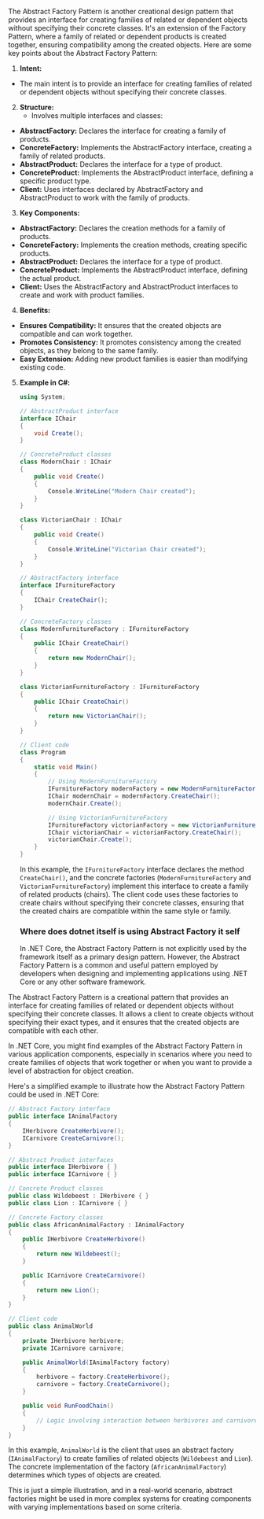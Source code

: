 The Abstract Factory Pattern is another creational design pattern that provides an interface for creating families of related or dependent objects without specifying their concrete classes. It's an extension of the Factory Pattern, where a family of related or dependent products is created together, ensuring compatibility among the created objects. Here are some key points about the Abstract Factory Pattern:

1. **Intent:**
- The main intent is to provide an interface for creating families of related or dependent objects without specifying their concrete classes.

2. **Structure:**
   - Involves multiple interfaces and classes:
- **AbstractFactory:** Declares the interface for creating a family of products.
- **ConcreteFactory:** Implements the AbstractFactory interface, creating a family of related products.
- **AbstractProduct:** Declares the interface for a type of product.
- **ConcreteProduct:** Implements the AbstractProduct interface, defining a specific product type.
- **Client:** Uses interfaces declared by AbstractFactory and AbstractProduct to work with the family of products.

3. **Key Components:**
- **AbstractFactory:** Declares the creation methods for a family of products.
- **ConcreteFactory:** Implements the creation methods, creating specific products.
- **AbstractProduct:** Declares the interface for a type of product.
- **ConcreteProduct:** Implements the AbstractProduct interface, defining the actual product.
- **Client:** Uses the AbstractFactory and AbstractProduct interfaces to create and work with product families.

4. **Benefits:**
- **Ensures Compatibility:** It ensures that the created objects are compatible and can work together.
- **Promotes Consistency:** It promotes consistency among the created objects, as they belong to the same family.
- **Easy Extension:** Adding new product families is easier than modifying existing code.

5. **Example in C#:**
   ```csharp
   using System;

   // AbstractProduct interface
   interface IChair
   {
       void Create();
   }

   // ConcreteProduct classes
   class ModernChair : IChair
   {
       public void Create()
       {
           Console.WriteLine("Modern Chair created");
       }
   }

   class VictorianChair : IChair
   {
       public void Create()
       {
           Console.WriteLine("Victorian Chair created");
       }
   }

   // AbstractFactory interface
   interface IFurnitureFactory
   {
       IChair CreateChair();
   }

   // ConcreteFactory classes
   class ModernFurnitureFactory : IFurnitureFactory
   {
       public IChair CreateChair()
       {
           return new ModernChair();
       }
   }

   class VictorianFurnitureFactory : IFurnitureFactory
   {
       public IChair CreateChair()
       {
           return new VictorianChair();
       }
   }

   // Client code
   class Program
   {
       static void Main()
       {
           // Using ModernFurnitureFactory
           IFurnitureFactory modernFactory = new ModernFurnitureFactory();
           IChair modernChair = modernFactory.CreateChair();
           modernChair.Create();

           // Using VictorianFurnitureFactory
           IFurnitureFactory victorianFactory = new VictorianFurnitureFactory();
           IChair victorianChair = victorianFactory.CreateChair();
           victorianChair.Create();
       }
   }
   ```

   In this example, the `IFurnitureFactory` interface declares the method `CreateChair()`, and the concrete factories (`ModernFurnitureFactory` and `VictorianFurnitureFactory`) implement this interface to create a family of related products (chairs). The client code uses these factories to create chairs without specifying their concrete classes, ensuring that the created chairs are compatible within the same style or family.


   ### Where does dotnet itself is using Abstract Factory it self

   In .NET Core, the Abstract Factory Pattern is not explicitly used by the framework itself as a primary design pattern. However, the Abstract Factory Pattern is a common and useful pattern employed by developers when designing and implementing applications using .NET Core or any other software framework.

The Abstract Factory Pattern is a creational pattern that provides an interface for creating families of related or dependent objects without specifying their concrete classes. It allows a client to create objects without specifying their exact types, and it ensures that the created objects are compatible with each other.

In .NET Core, you might find examples of the Abstract Factory Pattern in various application components, especially in scenarios where you need to create families of objects that work together or when you want to provide a level of abstraction for object creation.

Here's a simplified example to illustrate how the Abstract Factory Pattern could be used in .NET Core:

```csharp
// Abstract Factory interface
public interface IAnimalFactory
{
    IHerbivore CreateHerbivore();
    ICarnivore CreateCarnivore();
}

// Abstract Product interfaces
public interface IHerbivore { }
public interface ICarnivore { }

// Concrete Product classes
public class Wildebeest : IHerbivore { }
public class Lion : ICarnivore { }

// Concrete Factory classes
public class AfricanAnimalFactory : IAnimalFactory
{
    public IHerbivore CreateHerbivore()
    {
        return new Wildebeest();
    }

    public ICarnivore CreateCarnivore()
    {
        return new Lion();
    }
}

// Client code
public class AnimalWorld
{
    private IHerbivore herbivore;
    private ICarnivore carnivore;

    public AnimalWorld(IAnimalFactory factory)
    {
        herbivore = factory.CreateHerbivore();
        carnivore = factory.CreateCarnivore();
    }

    public void RunFoodChain()
    {
        // Logic involving interaction between herbivores and carnivores
    }
}
```

In this example, `AnimalWorld` is the client that uses an abstract factory (`IAnimalFactory`) to create families of related objects (`Wildebeest` and `Lion`). The concrete implementation of the factory (`AfricanAnimalFactory`) determines which types of objects are created.

This is just a simple illustration, and in a real-world scenario, abstract factories might be used in more complex systems for creating components with varying implementations based on some criteria.